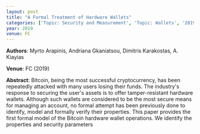 ```yaml
---
layout: post
title: "A Formal Treatment of Hardware Wallets"
categories: ['Topic: Security and Measurement', 'Topic: Wallets', '2019', 'Venue: FC']
year: 2019
venue: FC
---
```

**Authors**: Myrto Arapinis, Andriana Gkaniatsou, Dimitris Karakostas, A. Kiayias

**Venue**: FC (2019)

**Abstract**: Bitcoin, being the most successful cryptocurrency, has been repeatedly attacked with many users losing their funds. The industry's response to securing the user's assets is to offer tamper-resistant hardware wallets. Although such wallets are considered to be the most secure means for managing an account, no formal attempt has been previously done to identify, model and formally verify their properties. This paper provides the first formal model of the Bitcoin hardware wallet operations. We identify the properties and security parameters
